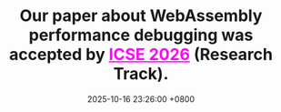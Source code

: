 ---
title: >-
    Our paper about <b>WebAssembly performance debugging</b> was accepted by <a href="https://conf.researchr.org/home/icse-2026" style="color: #ff00fc;">ICSE 2026</a> (Research Track).
date: 2025-10-16 23:26:00 +0800
---